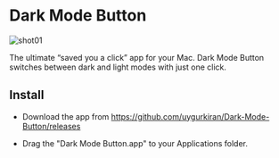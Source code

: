 # Dark Mode Button


![shot01](https://user-images.githubusercontent.com/11250400/90789026-11bf8480-e30f-11ea-8f1e-1a644d69daaa.png)


The ultimate “saved you a click” app for your Mac. Dark Mode Button switches between dark and light modes with just one click.



## Install

* Download the app from https://github.com/uygurkiran/Dark-Mode-Button/releases

* Drag the "Dark Mode Button.app" to your Applications folder.


